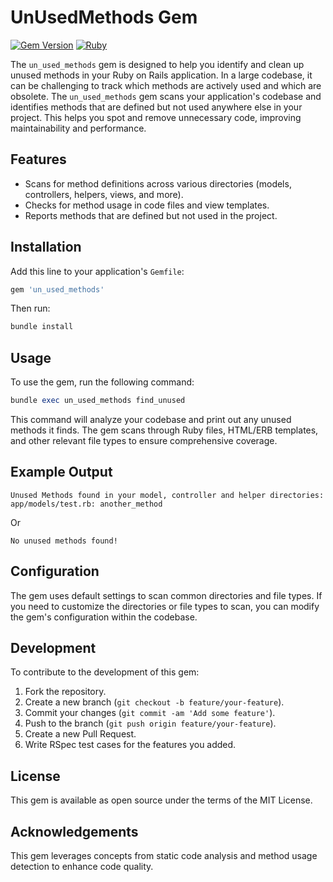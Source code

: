# UnUsedMethods Gem

[![Gem Version](https://badge.fury.io/rb/un_used_methods.svg)](https://badge.fury.io/rb/un_used_methods)
[![Ruby](https://github.com/Dhamo1107/un_used_methods/actions/workflows/main.yml/badge.svg)](https://github.com/Dhamo1107/un_used_methods/actions/workflows/main.yml)

The `un_used_methods` gem is designed to help you identify and clean up unused methods in your Ruby on Rails application. In a large codebase, it can be challenging to track which methods are actively used and which are obsolete. The `un_used_methods` gem scans your application's codebase and identifies methods that are defined but not used anywhere else in your project. This helps you spot and remove unnecessary code, improving maintainability and performance.


## Features

- Scans for method definitions across various directories (models, controllers, helpers, views, and more).
- Checks for method usage in code files and view templates.
- Reports methods that are defined but not used in the project.

## Installation

Add this line to your application's `Gemfile`:

```ruby
gem 'un_used_methods'
```

Then run:

```ruby
bundle install
```

## Usage

To use the gem, run the following command:

```ruby
bundle exec un_used_methods find_unused
```

This command will analyze your codebase and print out any unused methods it finds. The gem scans through Ruby files, HTML/ERB templates, and other relevant file types to ensure comprehensive coverage.

## Example Output

```plaintext
Unused Methods found in your model, controller and helper directories:
app/models/test.rb: another_method
```
Or
```plaintext
No unused methods found!
```

## Configuration

The gem uses default settings to scan common directories and file types. If you need to customize the directories or file types to scan, you can modify the gem's configuration within the codebase.

## Development

To contribute to the development of this gem:

1. Fork the repository.
2. Create a new branch (`git checkout -b feature/your-feature`).
3. Commit your changes (`git commit -am 'Add some feature'`).
4. Push to the branch (`git push origin feature/your-feature`).
5. Create a new Pull Request.
6. Write RSpec test cases for the features you added.

## License

This gem is available as open source under the terms of the MIT License.

## Acknowledgements

This gem leverages concepts from static code analysis and method usage detection to enhance code quality.
